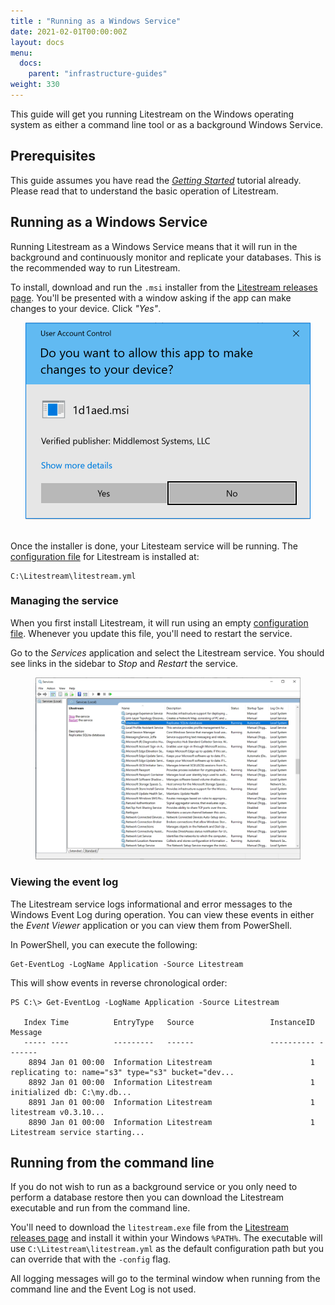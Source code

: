 ```yaml
---
title : "Running as a Windows Service"
date: 2021-02-01T00:00:00Z
layout: docs
menu:
  docs:
    parent: "infrastructure-guides"
weight: 330
---
```


This guide will get you running Litestream on the Windows operating system as
either a command line tool or as a background Windows Service. 


## Prerequisites

This guide assumes you have read the [_Getting Started_](/getting-started)
tutorial already. Please read that to understand the basic operation of Litestream.


## Running as a Windows Service

Running Litestream as a Windows Service means that it will run in the background
and continuously monitor and replicate your databases. This is the recommended
way to run Litestream.

To install, download and run the `.msi` installer from the [Litestream releases
page][releases]. You'll be presented with a window asking if the app can make
changes to your device. Click _"Yes"_.

<center>
	<img src="msi.png" alt="Screenshot of Windows installer">
</center>
<br/>

Once the installer is done, your Litesteam service will be running. The
[configuration file](/reference/config) for Litestream is installed at:

```
C:\Litestream\litestream.yml
```


### Managing the service

When you first install Litestream, it will run using an empty [configuration
file](/reference/config). Whenever you update this file, you'll need to restart
the service.

Go to the _Services_ application and select the Litestream service. You should
see links in the sidebar to _Stop_ and _Restart_ the service.

<figure>
	<img src="services.png" alt="Screenshot of Windows Services application">
</figure>


### Viewing the event log

The Litestream service logs informational and error messages to the Windows
Event Log during operation. You can view these events in either the _Event
Viewer_ application or you can view them from PowerShell.

In PowerShell, you can execute the following:

```
Get-EventLog -LogName Application -Source Litestream
```

This will show events in reverse chronological order:

```
PS C:\> Get-EventLog -LogName Application -Source Litestream

   Index Time          EntryType   Source                 InstanceID Message
   ----- ----          ---------   ------                 ---------- -------
    8894 Jan 01 00:00  Information Litestream                      1 replicating to: name="s3" type="s3" bucket="dev...
    8892 Jan 01 00:00  Information Litestream                      1 initialized db: C:\my.db...
    8891 Jan 01 00:00  Information Litestream                      1 litestream v0.3.10...
    8890 Jan 01 00:00  Information Litestream                      1 Litestream service starting...
```


## Running from the command line 

If you do not wish to run as a background service or you only need to perform
a database restore then you can download the Litestream executable and run
from the command line.

You'll need to download the `litestream.exe` file from the [Litestream releases
page][releases] and install it within your Windows `%PATH%`. The executable will
use `C:\Litestream\litestream.yml` as the default configuration path but you
can override that with the `-config` flag.

All logging messages will go to the terminal window when running from the
command line and the Event Log is not used.


[releases]: https://github.com/benbjohnson/litestream/releases

